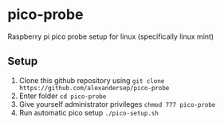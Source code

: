 # pico-probe
Raspberry pi pico probe setup for linux (specifically linux mint)

## Setup 
1. Clone this github repository using ``git clone https://github.com/alexandersep/pico-probe``
2. Enter folder ``cd pico-probe``
3. Give yourself administrator privileges ``chmod 777 pico-probe``
4. Run automatic pico setup ``./pico-setup.sh``
